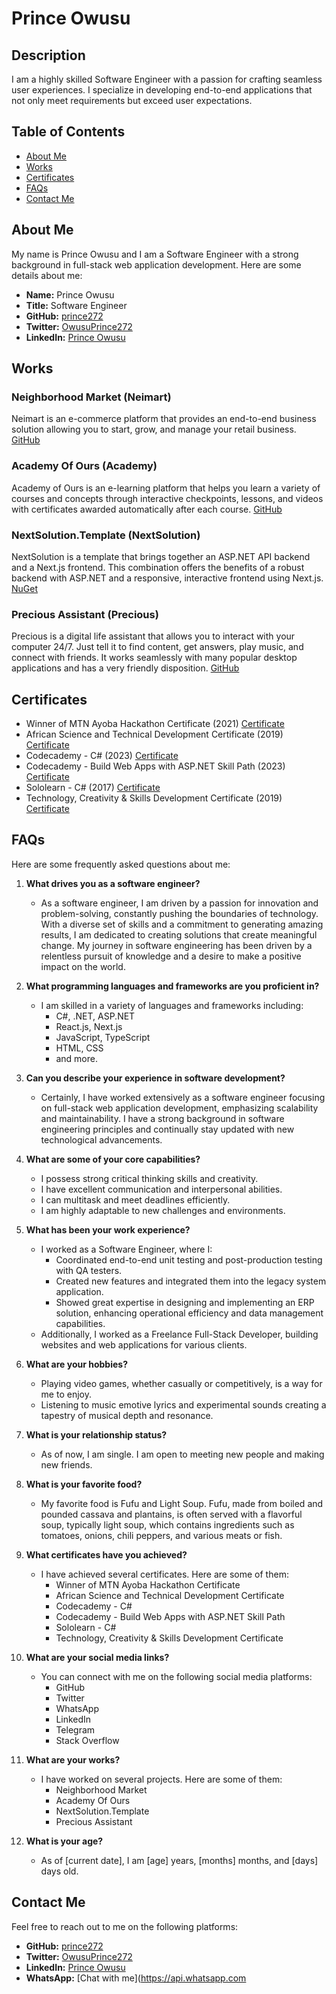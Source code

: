 # Prince Owusu

## Description

I am a highly skilled Software Engineer with a passion for crafting seamless user experiences. I specialize in developing end-to-end applications that not only meet requirements but exceed user expectations.

## Table of Contents

- [About Me](#about-me)
- [Works](#works)
- [Certificates](#certificates)
- [FAQs](#faqs)
- [Contact Me](#contact-me)

## About Me

My name is Prince Owusu and I am a Software Engineer with a strong background in full-stack web application development. Here are some details about me:

- **Name:** Prince Owusu
- **Title:** Software Engineer
- **GitHub:** [prince272](https://github.com/prince272)
- **Twitter:** [OwusuPrince272](https://twitter.com/OwusuPrince272)
- **LinkedIn:** [Prince Owusu](https://www.linkedin.com/in/prince-owusu-799438108)

## Works

### Neighborhood Market (Neimart)

Neimart is an e-commerce platform that provides an end-to-end business solution allowing you to start, grow, and manage your retail business. [GitHub](https://github.com/prince272/neimart)

### Academy Of Ours (Academy)

Academy of Ours is an e-learning platform that helps you learn a variety of courses and concepts through interactive checkpoints, lessons, and videos with certificates awarded automatically after each course. [GitHub](https://github.com/prince272/academy)

### NextSolution.Template (NextSolution)

NextSolution is a template that brings together an ASP.NET API backend and a Next.js frontend. This combination offers the benefits of a robust backend with ASP.NET and a responsive, interactive frontend using Next.js. [NuGet](https://www.nuget.org/packages/NextSolution.Template)

### Precious Assistant (Precious)

Precious is a digital life assistant that allows you to interact with your computer 24/7. Just tell it to find content, get answers, play music, and connect with friends. It works seamlessly with many popular desktop applications and has a very friendly disposition. [GitHub](https://github.com/prince272/precious-assistant)

## Certificates

- Winner of MTN Ayoba Hackathon Certificate (2021) [Certificate](/assets/profile/certificates/Winner_of_MTN_Ayoba_Hackathon_Certificate.pdf)
- African Science and Technical Development Certificate (2019) [Certificate](/assets/profile/certificates/African_Science_and_Technical_Development_Certificate.pdf)
- Codecademy - C# (2023) [Certificate](/assets/profile/certificates/Codecademy-CSharp.pdf)
- Codecademy - Build Web Apps with ASP.NET Skill Path (2023) [Certificate](/assets/profile/certificates/Codecademy-Build_Web_Apps_with_ASP.NET_Skill_Path.pdf)
- Sololearn - C# (2017) [Certificate](/assets/profile/certificates/Sololearn-CSharp.pdf)
- Technology, Creativity & Skills Development Certificate (2019) [Certificate](/assets/profile/certificates/Technology_Creativity_and_Skills_Development_Certificate.pdf)

## FAQs

Here are some frequently asked questions about me:

1. **What drives you as a software engineer?**
   - As a software engineer, I am driven by a passion for innovation and problem-solving, constantly pushing the boundaries of technology. With a diverse set of skills and a commitment to generating amazing results, I am dedicated to creating solutions that create meaningful change. My journey in software engineering has been driven by a relentless pursuit of knowledge and a desire to make a positive impact on the world.

2. **What programming languages and frameworks are you proficient in?**
   - I am skilled in a variety of languages and frameworks including:
     - C#, .NET, ASP.NET
     - React.js, Next.js
     - JavaScript, TypeScript
     - HTML, CSS
     - and more.

3. **Can you describe your experience in software development?**
   - Certainly, I have worked extensively as a software engineer focusing on full-stack web application development, emphasizing scalability and maintainability. I have a strong background in software engineering principles and continually stay updated with new technological advancements.

4. **What are some of your core capabilities?**
   - I possess strong critical thinking skills and creativity.
   - I have excellent communication and interpersonal abilities.
   - I can multitask and meet deadlines efficiently.
   - I am highly adaptable to new challenges and environments.

5. **What has been your work experience?**
   - I worked as a Software Engineer, where I:
     - Coordinated end-to-end unit testing and post-production testing with QA testers.
     - Created new features and integrated them into the legacy system application.
     - Showed great expertise in designing and implementing an ERP solution, enhancing operational efficiency and data management capabilities.
   - Additionally, I worked as a Freelance Full-Stack Developer, building websites and web applications for various clients.

6. **What are your hobbies?**
   - Playing video games, whether casually or competitively, is a way for me to enjoy.
   - Listening to music emotive lyrics and experimental sounds creating a tapestry of musical depth and resonance.

7. **What is your relationship status?**
   - As of now, I am single. I am open to meeting new people and making new friends.

8. **What is your favorite food?**
   - My favorite food is Fufu and Light Soup. Fufu, made from boiled and pounded cassava and plantains, is often served with a flavorful soup, typically light soup, which contains ingredients such as tomatoes, onions, chili peppers, and various meats or fish.

9. **What certificates have you achieved?**
   - I have achieved several certificates. Here are some of them:
     - Winner of MTN Ayoba Hackathon Certificate
     - African Science and Technical Development Certificate
     - Codecademy - C#
     - Codecademy - Build Web Apps with ASP.NET Skill Path
     - Sololearn - C#
     - Technology, Creativity & Skills Development Certificate

10. **What are your social media links?**
    - You can connect with me on the following social media platforms:
      - GitHub
      - Twitter
      - WhatsApp
      - LinkedIn
      - Telegram
      - Stack Overflow

11. **What are your works?**
    - I have worked on several projects. Here are some of them:
      - Neighborhood Market
      - Academy Of Ours
      - NextSolution.Template
      - Precious Assistant

12. **What is your age?**
    - As of [current date], I am [age] years, [months] months, and [days] days old.

## Contact Me

Feel free to reach out to me on the following platforms:

- **GitHub:** [prince272](https://github.com/prince272)
- **Twitter:** [OwusuPrince272](https://twitter.com/OwusuPrince272)
- **LinkedIn:** [Prince Owusu](https://www.linkedin.com/in/prince-owusu-799438108)
- **WhatsApp:** [Chat with me](https://api.whatsapp.com

